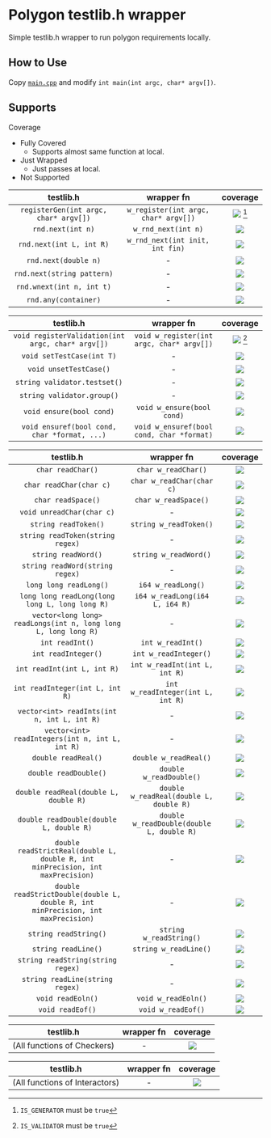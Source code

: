 # Polygon testlib.h wrapper

Simple testlib.h wrapper to run polygon requirements locally.  

## How to Use

Copy [`main.cpp`](./main.cpp) and modify `int main(int argc, char* argv[])`.  

## Supports

Coverage
* Fully Covered
  * Supports almost same function at local.
* Just Wrapped
  * Just passes at local.
* Not Supported

| testlib.h | wrapper fn | coverage |
| :-: | :-: | :-: |
| `registerGen(int argc, char* argv[])` | `w_register(int argc, char* argv[])` | ![](https://img.shields.io/badge/-fully%20covered-brightgreen) [^1] |
| `rnd.next(int n)` | `w_rnd_next(int n)` | ![](https://img.shields.io/badge/-fully%20covered-brightgreen) |
| `rnd.next(int L, int R)` | `w_rnd_next(int init, int fin)` | ![](https://img.shields.io/badge/-fully%20covered-brightgreen) |
| `rnd.next(double n)` | - | ![](https://img.shields.io/badge/-not%20supported-red) | ![](https://img.shields.io/badge/-not%20supported-red) |
| `rnd.next(string pattern)` | - | ![](https://img.shields.io/badge/-not%20supported-red) | ![](https://img.shields.io/badge/-not%20supported-red) |
| `rnd.wnext(int n, int t)` | - | ![](https://img.shields.io/badge/-not%20supported-red) | ![](https://img.shields.io/badge/-not%20supported-red) |
| `rnd.any(container)` | - | ![](https://img.shields.io/badge/-not%20supported-red) | ![](https://img.shields.io/badge/-not%20supported-red) |

[^1]: `IS_GENERATOR` must be `true`

| testlib.h | wrapper fn | coverage |
| :-: | :-: | :-: |
| `void registerValidation(int argc, char* argv[])` | `void w_register(int argc, char* argv[])` | ![](https://img.shields.io/badge/-fully%20covered-brightgreen) [^2] |
| `void setTestCase(int T)` | - | ![](https://img.shields.io/badge/-not%20supported-red) | ![](https://img.shields.io/badge/-not%20supported-red) |
| `void unsetTestCase()` | - | ![](https://img.shields.io/badge/-not%20supported-red) | ![](https://img.shields.io/badge/-not%20supported-red) |
| `string validator.testset()` | - | ![](https://img.shields.io/badge/-not%20supported-red) | ![](https://img.shields.io/badge/-not%20supported-red) |
| `string validator.group()` | - | ![](https://img.shields.io/badge/-not%20supported-red) | ![](https://img.shields.io/badge/-not%20supported-red) |
| `void ensure(bool cond)` | `void w_ensure(bool cond)` | ![](https://img.shields.io/badge/-fully%20covered-brightgreen) |
| `void ensuref(bool cond, char *format, ...)` | `void w_ensuref(bool cond, char *format)` | ![](https://img.shields.io/badge/-fully%20covered-brightgreen) |

[^2]: `IS_VALIDATOR` must be `true`

| testlib.h | wrapper fn | coverage |
| :-: | :-: | :-: |
| `char readChar()` | `char w_readChar()` | ![](https://img.shields.io/badge/-fully%20covered-brightgreen) |
| `char readChar(char c)` | `char w_readChar(char c)` | ![](https://img.shields.io/badge/-fully%20covered-brightgreen) |
| `char readSpace()` | `char w_readSpace()` | ![](https://img.shields.io/badge/-fully%20covered-brightgreen) |
| `void unreadChar(char c)` | - | ![](https://img.shields.io/badge/-not%20supported-red) | ![](https://img.shields.io/badge/-not%20supported-red) |
| `string readToken()` | `string w_readToken()` | ![](https://img.shields.io/badge/-fully%20covered-brightgreen) |
| `string readToken(string regex)` | - | ![](https://img.shields.io/badge/-not%20supported-red) | ![](https://img.shields.io/badge/-not%20supported-red) |
| `string readWord()` | `string w_readWord()` | ![](https://img.shields.io/badge/-fully%20covered-brightgreen) |
| `string readWord(string regex)` | - | ![](https://img.shields.io/badge/-not%20supported-red) | ![](https://img.shields.io/badge/-not%20supported-red) |
| `long long readLong()` | `i64 w_readLong()` | ![](https://img.shields.io/badge/-fully%20covered-brightgreen) |
| `long long readLong(long long L, long long R)` | `i64 w_readLong(i64 L, i64 R)` | ![](https://img.shields.io/badge/-fully%20covered-brightgreen) |
| `vector<long long> readLongs(int n, long long L, long long R)` | - | ![](https://img.shields.io/badge/-not%20supported-red) | ![](https://img.shields.io/badge/-not%20supported-red) |
| `int readInt()` | `int w_readInt()` | ![](https://img.shields.io/badge/-fully%20covered-brightgreen) |
| `int readInteger()` | `int w_readInteger()` | ![](https://img.shields.io/badge/-fully%20covered-brightgreen) |
| `int readInt(int L, int R)` | `int w_readInt(int L, int R)` | ![](https://img.shields.io/badge/-fully%20covered-brightgreen) |
| `int readInteger(int L, int R)` | `int w_readInteger(int L, int R)` | ![](https://img.shields.io/badge/-fully%20covered-brightgreen) |
| `vector<int> readInts(int n, int L, int R)` | - | ![](https://img.shields.io/badge/-not%20supported-red) |
| `vector<int> readIntegers(int n, int L, int R)` | - | ![](https://img.shields.io/badge/-not%20supported-red) |
| `double readReal()` | `double w_readReal()` | ![](https://img.shields.io/badge/-fully%20covered-brightgreen) |
| `double readDouble()` | `double w_readDouble()` | ![](https://img.shields.io/badge/-fully%20covered-brightgreen) |
| `double readReal(double L, double R)` | `double w_readReal(double L, double R)` | ![](https://img.shields.io/badge/-fully%20covered-brightgreen) |
| `double readDouble(double L, double R)` |`double w_readDouble(double L, double R)` | ![](https://img.shields.io/badge/-fully%20covered-brightgreen) |
| `double readStrictReal(double L, double R, int minPrecision, int maxPrecision)` | - | ![](https://img.shields.io/badge/-not%20supported-red) |
| `double readStrictDouble(double L, double R, int minPrecision, int maxPrecision)` | - | ![](https://img.shields.io/badge/-not%20supported-red) |
| `string readString()` | `string w_readString()` | ![](https://img.shields.io/badge/-fully%20covered-brightgreen) |
| `string readLine()` | `string w_readLine()` | ![](https://img.shields.io/badge/-fully%20covered-brightgreen) |
| `string readString(string regex)` | - | ![](https://img.shields.io/badge/-not%20supported-red) |
| `string readLine(string regex)` | - | ![](https://img.shields.io/badge/-not%20supported-red) |
| `void readEoln()` | `void w_readEoln()` | ![](https://img.shields.io/badge/-just%20wrapped-yellow) |
| `void readEof()` | `void w_readEof()` | ![](https://img.shields.io/badge/-just%20wrapped-yellow) |

| testlib.h | wrapper fn | coverage |
| :-: | :-: | :-: |
| (All functions of Checkers) | - | ![](https://img.shields.io/badge/-not%20supported-red) |

| testlib.h | wrapper fn | coverage |
| :-: | :-: | :-: |
| (All functions of Interactors) | - | ![](https://img.shields.io/badge/-not%20supported-red) |